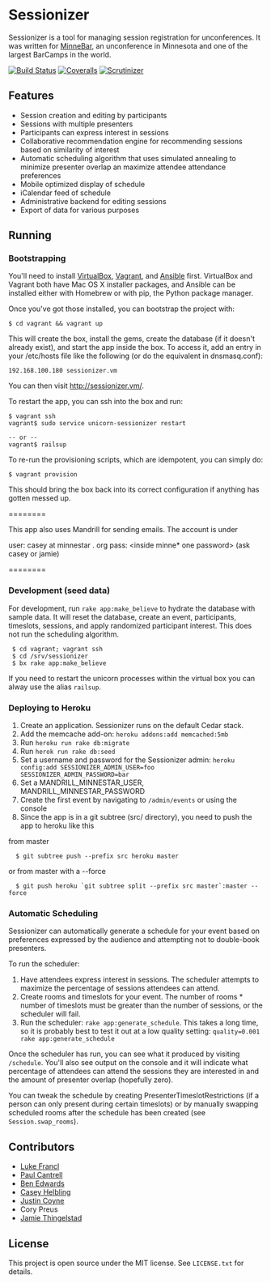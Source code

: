 # Sessionizer

Sessionizer is a tool for managing session registration for unconferences. It was written for [MinneBar](http://minnestar.org/minnebar/), an unconference in Minnesota and one of the largest BarCamps in the world.

[![Build Status](http://img.shields.io/travis/minnestar/sessionizer.svg)](https://travis-ci.org/minnestar/sessionizer) [![Coveralls](http://img.shields.io/coveralls/minnestar/sessionizer.svg)](https://coveralls.io/r/minnestar/sessionizer) [![Scrutinizer](http://img.shields.io/scrutinizer/g/minnestar/sessionizer.svg)](https://scrutinizer-ci.com/g/minnestar/sessionizer/)


## Features

* Session creation and editing by participants
* Sessions with multiple presenters
* Participants can express interest in sessions
* Collaborative recommendation engine for recommending sessions based on similarity of interest
* Automatic scheduling algorithm that uses simulated annealing to minimize presenter overlap an maximize attendee attendance preferences 
* Mobile optimized display of schedule
* iCalendar feed of schedule
* Administrative backend for editing sessions
* Export of data for various purposes

## Running

### Bootstrapping

You'll need to install [VirtualBox][], [Vagrant][], and [Ansible][]
first. VirtualBox and Vagrant both have Mac OS X installer packages, and
Ansible can be installed either with Homebrew or with pip, the Python
package manager.

[VirtualBox]: https://www.virtualbox.org/wiki/Downloads
[Vagrant]: http://www.vagrantup.com/downloads.html
[Ansible]: http://docs.ansible.com/intro_installation.html

Once you've got those installed, you can bootstrap the project with:

    $ cd vagrant && vagrant up

This will create the box, install the gems, create the database (if it
doesn't already exist), and start the app inside the box. To access it,
add an entry in your /etc/hosts file like the following (or do the
equivalent in dnsmasq.conf):

    192.168.100.180 sessionizer.vm

You can then visit <http://sessionizer.vm/>.

To restart the app, you can ssh into the box and run:

    $ vagrant ssh
    vagrant$ sudo service unicorn-sessionizer restart

    -- or -- 
    vagrant$ railsup

To re-run the provisioning scripts, which are idempotent, you can simply do:

    $ vagrant provision

This should bring the box back into its correct configuration if
anything has gotten messed up.

========

This app also uses Mandrill for sending emails. The account is under

user: casey at minnestar . org
pass: <inside minne* one password> (ask casey or jamie)

========

### Development (seed data)

For development, run `rake app:make_believe` to hydrate the database with sample
data. It will reset the database, create an event, participants, timeslots, 
sessions, and apply randomized participant interest. This does not run the 
scheduling algorithm.

```
 $ cd vagrant; vagrant ssh
 $ cd /srv/sessionizer
 $ bx rake app:make_believe
```

If you need to restart the unicorn processes within the virtual box you
can alway use the alias `railsup`. 



### Deploying to Heroku

1. Create an application. Sessionizer runs on the default Cedar stack.
2. Add the memcache add-on: `heroku addons:add memcached:5mb`
3. Run `heroku run rake db:migrate`
4. Run `herok run rake db:seed`
5. Set a username and password for the Sessionizer admin: `heroku config:add SESSIONIZER_ADMIN_USER=foo SESSIONIZER_ADMIN_PASSWORD=bar`
6. Set a MANDRILL_MINNESTAR_USER, MANDRILL_MINNESTAR_PASSWORD
7. Create the first event by navigating to `/admin/events` or using the
   console
8. Since the app is in a git subtree (src/ directory), you need to push
   the app to heroku like this
 
from master  

```
  $ git subtree push --prefix src heroku master
```

or from master with a --force
```
  $ git push heroku `git subtree split --prefix src master`:master --force
```



### Automatic Scheduling

Sessionizer can automatically generate a schedule for your event based on preferences expressed by the audience and attempting not to double-book presenters.

To run the scheduler:

1. Have attendees express interest in sessions. The scheduler attempts to maximize the percentage of sessions attendees can attend.
2. Create rooms and timeslots for your event. The number of rooms * number of timeslots must be greater than the number of sessions, or the scheduler will fail.
3. Run the scheduler: `rake app:generate_schedule`. This takes a long time, so it is probably best to test it out at a low quality setting: `quality=0.001 rake app:generate_schedule`

Once the scheduler has run, you can see what it produced by visiting `/schedule`. You'll also see output on the console and it will indicate what percentage of attendees can attend the sessions they are interested in and the amount of presenter overlap (hopefully zero).

You can tweak the schedule by creating PresenterTimeslotRestrictions (if a person can only present during certain timeslots) or by manually swapping scheduled rooms after the schedule has been created (see `Session.swap_rooms`).


## Contributors

* [Luke Francl](http://luke.francl.org)
* [Paul Cantrell](http://innig.net/)
* [Ben Edwards](http://www.alttext.com/)
* [Casey Helbling](http://softwareforgood.com/team)
* [Justin Coyne](https://twitter.com/j_coyne)
* Cory Preus
* [Jamie Thingelstad](http://thingelstad.com/)

## License

This project is open source under the MIT license. See `LICENSE.txt` for details.
